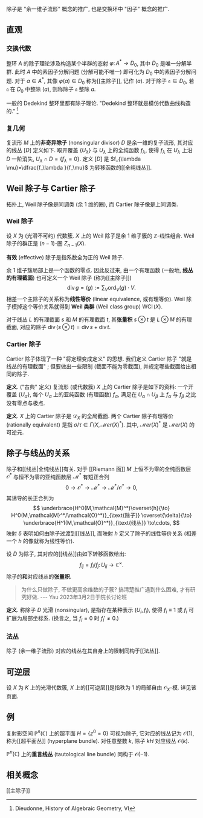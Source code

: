 除子是 "余一维子流形" 概念的推广, 也是交换环中 "因子" 概念的推广.

## 直观

### 交换代数

整环 $A$ 的除子理论涉及构造某个半群的态射 $\varphi\colon A^* \to D_0$, 其中 $D_0$ 是唯一分解半群. 此时 $A$ 中的素因子分解问题 (分解可能不唯一) 即可化为 $D_0$ 中的素因子分解问题. 对于 $a\in A^*$, 其像 $\varphi(a)\in D_0$ 称为[[主除子]], 记作 $(a)$. 对于除子 $\mathfrak{a}\in D_0$, 若 $\mathfrak{a}$ 在 $D_0$ 中整除 $(a)$, 则称除子 $\mathfrak{a}$ 整除 $a$.

一般的 Dedekind 整环里都有除子理论. "Dedekind 整环就是模仿代数曲线构造的." [^Dieudonne85]

[^Dieudonne85]: Dieudonne, History of Algebraic Geometry, VI

### 复几何

复流形 $M$ 上的**非奇异除子** (nonsingular divisor) $D$ 是余一维的复子流形, 其对应的线丛 $[D]$ 定义如下. 取开覆盖 $\{U_\lambda\}$ 与 $U_\lambda$ 上的全纯函数 $f_\lambda$, 使得 $f_\lambda$ 在 $U_\lambda$ 上沿 $D$ 一阶消失, $U_\lambda \cap D = \{f_\lambda =0\}$. 定义 $[D]$ 是 $f_{\lambda \mu}=\dfrac{f_\lambda }{f_\mu}$ 为转移函数的[[全纯线丛]].

## Weil 除子与 Cartier 除子

拓扑上, Weil 除子像是同调类 (余 $1$ 维的圈), 而 Cartier 除子像是上同调类.

### Weil 除子

设 $X$ 为 (光滑不可约) 代数簇. $X$ 上的 Weil 除子是余 $1$ 维子簇的 $\mathbb{Z}$-线性组合. Weil 除子的群正是 $(n-1)$-圈 $Z_{n-1}(X)$.

**有效** (effective)  除子是指系数全为正的 Weil 除子.

余 $1$ 维子簇局部上是一个函数的零点. 因此反过来, 由一个有理函数 (一般地, **线丛的有理截面**) 也可定义一个 Weil 除子 (称为[[主除子]])
$$
\operatorname{div}g = (g) := \sum_{V} \operatorname{ord}_V(g)\cdot V.
$$
相差一个主除子的关系称为**线性等价** (linear equivalence, 或有理等价). Weil 除子模掉这个等价关系就得到 **Weil 类群** (Weil class group) $\operatorname{WCl}(X)$.

对于线丛 $L$ 的有理截面 $s$ 和 $M$ 的有理截面 $t$, 其**张量积** $s\otimes t$ 是 $L\otimes M$ 的有理截面, 对应的除子 $\operatorname{div} (s\otimes t) = \operatorname{div}s+\operatorname{div}t$.

### Cartier 除子

Cartier 除子体现了一种 "将定理变成定义" 的思想. 我们定义 Cartier 除子 "就是线丛的有理截面" ; 但要做出一些限制 (截面不能为零截面), 并规定哪些截面给出相同的除子.

**定义**. ("古典" 定义) 复流形 (或代数簇) $X$ 上的 Cartier 除子是如下的资料: 一个开覆盖 $\{U_\alpha\}$, 每个 $U_\alpha$ 上的亚纯函数 (有理函数) $f_\alpha$, 满足在 $U_\alpha\cap U_\beta$ 上 $f_\alpha$ 与 $f_\beta$ 之比没有零点与极点.

**定义**. $X$ 上的 Cartier 除子是 $\mathcal D_X$ 的全局截面. 两个 Cartier 除子有理等价 (rationally equivalent) 是指 $\sigma / \tau \in \Gamma(X,\mathcal Mer(X)^*)$. 其中, $\mathcal Mer(X)^*$ 是 $\mathcal Mer(X)$ 的可逆元.

## 除子与线丛的关系

除子和[[线丛|全纯线丛]]有关. 对于 [[Riemann 面]] $M$ 上恒不为零的全纯函数层 $\mathcal{O}^*$ 与恒不为零的亚纯函数层 $\mathcal{M}^*$ 有短正合列
$$
0\to \mathcal{O}^* \to \mathcal{M}^* \to \mathcal{M}^*/\mathcal{O}^* \to 0,
$$
其诱导的长正合列为
$$
\underbrace{H^0(M,\mathcal{M}^*)\overset{h}{\to} H^0(M,\mathcal{M}^*/\mathcal{O}^*)}_{\text{除子}} \overset{\delta}{\to} \underbrace{H^1(M,\mathcal{O}^*)}_{\text{线丛}} \to\cdots,
$$
映射 $\delta$ 表明如何由除子过渡到[[线丛]], 而映射 $h$ 定义了除子的线性等价关系 (相差一个 $h$ 的像就称为线性等价).

设 $D$ 为除子, 其对应的[[线丛]]由如下转移函数给出:
$$
f_{ij}=f_i/f_j\colon U_{ij}\to \mathbb{C}^\times.
$$
除子的**和**对应线丛的**张量积**.

> 为什么只做除子, 不做更高余维数的子簇? 搞清楚推广遇到什么困难, 才有研究好做. --- Yau 2023年3月2日于院长讨论班

**定义**. 称除子 $D$ 光滑 (nonsingular), 是指存在某种表示 $(U_i,f_i)$, 使得 $f_i\equiv 1$ 或 $f_i$ 可扩展为局部坐标系. (换言之, 当 $f_i=0$ 时 $f_i'\neq 0$.)

### 法丛

除子 (余一维子流形) 对应的线丛在其自身上的限制同构于[[法丛]].

## 可逆层

设 $X$ 为 $K$ 上的光滑代数簇, $X$ 上的[[可逆层]]是指秩为 $1$ 的局部自由 $\mathcal{O}_X$-模. 详见该页面.

## 例

复射影空间 $\mathbb P^n(\mathbb{C})$ 上的超平面 $H=\{z^0=0\}$ 可视为除子, 它对应的线丛记为 $\mathcal O(1)$, 称为[[超平面丛]] (hyperplane bundle). 对任意整数 $k$, 除子 $kH$ 对应线丛 $\mathcal O(k)$.

$\mathbb P^n(\mathbb{C})$ 上的**重言线丛** (tautological line bundle) 同构于 $\mathcal O(-1)$.

## 相关概念

[[主除子]]